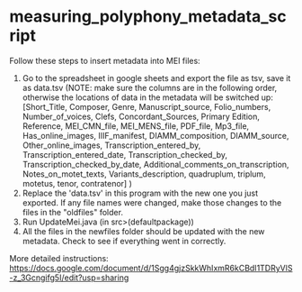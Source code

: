 # measuring_polyphony_metadata_script
Follow these steps to insert metadata into MEI files:
1) Go to the spreadsheet in google sheets and export the file as tsv, save it as data.tsv (NOTE: make sure the columns are in the following order, otherwise the locations of data in the metadata will be switched up: [Short_Title, Composer, Genre, Manuscript_source, Folio_numbers, Number_of_voices, Clefs, Concordant_Sources, Primary Edition, Reference, MEI_CMN_file, MEI_MENS_file, PDF_file, Mp3_file, Has_online_images, IIIF_manifest, DIAMM_composition, DIAMM_source, Other_online_images, Transcription_entered_by, Transcription_entered_date, Transcription_checked_by, Transcription_checked_by_date, Additional_comments_on_transcription, Notes_on_motet_texts, Variants_description, quadruplum, triplum, motetus, tenor, contratenor] )
2) Replace the 'data.tsv' in this program with the new one you just exported. If any file names were changed, make those changes to the files in the "oldfiles" folder.
3) Run UpdateMei.java (in src>(defaultpackage))
4) All the files in the newfiles folder should be updated with the new metadata. Check to see if everything went in correctly.

More detailed instructions: https://docs.google.com/document/d/1Sgg4gjzSkkWhIxmR6kCBdI1TDRyVlS-z_3Gcngifg5I/edit?usp=sharing
